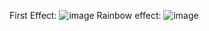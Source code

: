 First Effect:
![image](https://github.com/ewfawfasdf/Discord-Rainbow/assets/103755103/a5410bef-0300-4375-9706-c51ffae6140d)
Rainbow effect:
![image](https://github.com/ewfawfasdf/Discord-Rainbow/assets/103755103/6fcb10ac-2038-4e5f-9cf6-d3a977c9973f)
